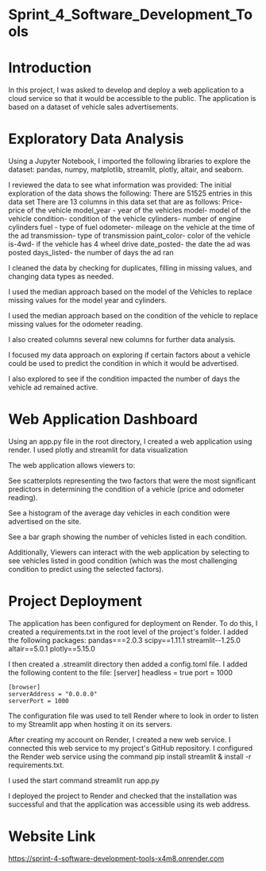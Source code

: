 # Sprint_4_Software_Development_Tools

# Introduction
In this project, I was asked to develop and deploy a web application to a cloud service so that it would be accessible to the public. The application is based on a dataset of vehicle sales advertisements.

# Exploratory Data Analysis
Using a Jupyter Notebook, I imported the following libraries to explore the dataset: pandas, numpy, matplotlib, streamlit, plotly, altair, and seaborn.

I reviewed the data to see what information was provided:
The initial exploration of the data shows the following:
There are 51525 entries in this data set
There are 13 columns in this data set that are as follows:
    Price- price of the vehicle
    model_year - year of the vehicles
    model- model of the vehicle
    condition- condition of the vehicle
    cylinders- number of engine cylinders
    fuel - type of fuel
    odometer- mileage on the vehicle at the time of the ad
    transmission- type of transmission
    paint_color- color of the vehicle
    is-4wd- if the vehicle has 4 wheel drive
    date_posted- the date the ad was posted
    days_listed- the number of days the ad ran 

I cleaned the data by checking for duplicates, filling in missing values, and changing data types as needed. 

 I used the median approach based on the model of the Vehicles  to replace     
 missing values for the model year and cylinders.

 I used the median approach based on the condition of the vehicle to replace 
  missing values for the odometer reading.

I also created columns several new columns for further data analysis.

I focused my data approach on exploring if certain factors about a vehicle could be used to predict the condition in which it would be advertised.

I also explored to see if the condition impacted the number of days the vehicle ad remained active.

# Web Application Dashboard
Using an app.py file in the root directory, I created a web application using render. I used plotly and streamlit for data visualization

The web application allows viewers to:

  See scatterplots representing the two factors that were the most significant predictors in determining the condition of a   vehicle (price and odometer reading). 

   See a histogram of the average day vehicles in each condition were advertised on the site. 

  See a bar graph showing the number of vehicles listed in each condition.


Additionally, Viewers can interact with the web application by selecting to see vehicles listed in good condition (which was the most challenging condition to predict using the selected factors).

# Project Deployment
The application has been configured for deployment on Render. To do this, I created a requirements.txt in the root level of the project's folder. I added the following packages:
    pandas===2.0.3
    scipy==1.11.1
    streamlit--1.25.0
    altair==5.0.1
    plotly==5.15.0

I then created a .streamlit directory then added a config.toml file. I added the following content to the file: 
    [server]
    headless = true
    port = 1000

    [browser]
    serverAddress = "0.0.0.0"
    serverPort = 1000

The configuration file was used to tell Render where to look in order to listen to my Streamlit app when hosting it on its servers. 

After creating my account on Render, I created a new web service. I connected this web service to my project's GitHub repository. I configured the Render web service using the command pip install streamlit & install -r requirements.txt.

I used the start command streamlit run app.py

I deployed the project to Render and checked that the installation was successful and that the application was accessible using its web address. 

# Website Link
https://sprint-4-software-development-tools-x4m8.onrender.com



